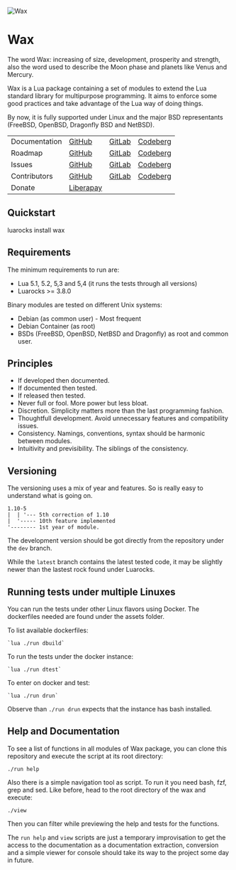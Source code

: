 ![Wax](https://repository-images.githubusercontent.com/527150563/25981ea3-4df3-4c7e-b496-6c66ee7a5574)

# Wax

The word Wax: increasing of size, development, prosperity and strength,
also the word used to describe the Moon phase and planets like Venus and Mercury.

Wax is a Lua package containing a set of modules to extend the Lua standard
library for multipurpose programming. It aims to enforce some good practices
and take advantage of the Lua way of doing things.

By now, it is fully supported under Linux and the major BSD representants
(FreeBSD, OpenBSD, Dragonfly BSD and NetBSD).

|               |                                                                 |                                                                 |                                                                           |
|---------------|-----------------------------------------------------------------|-----------------------------------------------------------------|---------------------------------------------------------------------------|
| Documentation | [GitHub](https://github.com/waxlab/wax/wiki)                    | [GitLab](https://gitlab.com/waxlab/wax/wiki)                    | [Codeberg](https://codeberg.org/waxlab/wax/wiki)                          |
| Roadmap       | [GitHub](https://github.com/waxlab/wax/tree/meta/roadmap/)      | [GitLab](https://gitlab.com/waxlab/wax/tree/meta/roadmap/)      | [Codeberg](https://codeberg.org/waxlab/wax/src/branch/meta/roadmap/)      |
| Issues        | [GitHub](https://github.com/waxlab/wax/tree/meta/issues/)       | [GitLab](https://gitlab.com/waxlab/wax/tree/meta/issues/)       | [Codeberg](https://codeberg.org/waxlab/wax/src/branch/meta/issues/)       |
| Contributors  | [GitHub](https://github.com/waxlab/wax/tree/meta/contributors/) | [GitLab](https://gitlab.com/waxlab/wax/tree/meta/contributors/) | [Codeberg](https://codeberg.org/waxlab/wax/src/branch/meta/contributors/) |
| Donate        | [Liberapay](https://liberapay.com/WaxLab/donate)                |                                                                 |                                                                           |


## Quickstart

luarocks install wax


## Requirements
The minimum requirements to run are:

* Lua 5.1, 5.2, 5,3 and 5,4 (it runs the tests through all versions)
* Luarocks >= 3.8.0

Binary modules are tested on different Unix systems:

* Debian (as common user) - Most frequent
* Debian Container (as root)
* BSDs (FreeBSD, OpenBSD, NetBSD and Dragonfly) as root and common user.


## Principles

* If developed then documented.
* If documented then tested.
* If released then tested.
* Never full or fool. More power but less bloat.
* Discretion. Simplicity matters more than the last programming fashion.
* Thoughtfull development. Avoid unnecessary features and compatibility issues.
* Consistency. Namings, conventions, syntax should be harmonic between modules.
* Intuitivity and previsibility. The siblings of the consistency.


## Versioning

The versioning uses a mix of year and features. So is really easy to understand
what is going on.

```
1.10-5
|  | '--- 5th correction of 1.10
|  '----- 10th feature implemented
'-------- 1st year of module.
```

The development version should be got directly from the repository under the
`dev` branch.

While the `latest` branch contains the latest tested code, it may be slightly
newer than the lastest rock found under Luarocks.


## Running tests under multiple Linuxes

You can run the tests under other Linux flavors using Docker. The dockerfiles
needed are found under the assets folder.

To list available dockerfiles:

	`lua ./run dbuild`

To run the tests under the docker instance:

	`lua ./run dtest`

To enter on docker and test:

	`lua ./run drun`

Observe than `./run drun` expects that the instance has bash installed.


## Help and Documentation

To see a list of functions in all modules of Wax package, you can clone this
repository and execute the script at its root directory:

	./run help

Also there is a simple navigation tool as script. To run it you need bash, fzf,
grep and sed. Like before, head to the root directory of the wax and execute:

	./view

Then you can filter while previewing the help and tests for the functions.

The `run help` and `view` scripts are just a temporary improvisation to get the
access to the documentation as a documentation extraction, conversion and a
simple viewer for console should take its way to the project some day in future.

